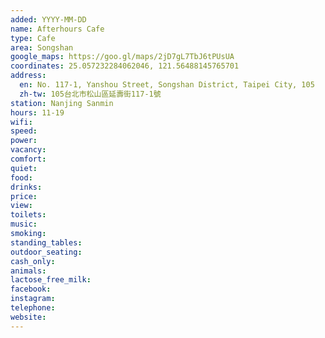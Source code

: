```yaml
---
added: YYYY-MM-DD
name: Afterhours Cafe
type: Cafe
area: Songshan
google_maps: https://goo.gl/maps/2jD7gL7TbJ6tPUsUA
coordinates: 25.057232284062046, 121.56488145765701
address:
  en: No. 117-1, Yanshou Street, Songshan District, Taipei City, 105
  zh-tw: 105台北市松山區延壽街117-1號
station: Nanjing Sanmin
hours: 11-19
wifi: 
speed: 
power: 
vacancy: 
comfort: 
quiet: 
food: 
drinks: 
price: 
view: 
toilets: 
music: 
smoking: 
standing_tables: 
outdoor_seating: 
cash_only: 
animals: 
lactose_free_milk: 
facebook: 
instagram: 
telephone: 
website: 
---
```

